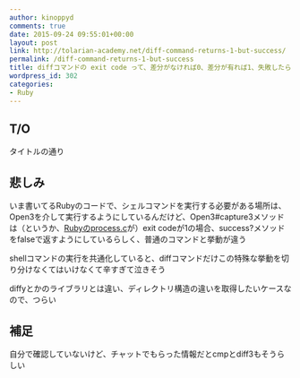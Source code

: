 ```yaml
---
author: kinoppyd
comments: true
date: 2015-09-24 09:55:01+00:00
layout: post
link: http://tolarian-academy.net/diff-command-returns-1-but-success/
permalink: /diff-command-returns-1-but-success
title: diffコマンドの exit code って、差分がなければ0、差分が有れば1、失敗したら2なんだね
wordpress_id: 302
categories:
- Ruby
---
```


## T/O


タイトルの通り


## 悲しみ


いま書いてるRubyのコードで、シェルコマンドを実行する必要がある場所は、Open3を介して実行するようにしているんだけど、Open3#capture3メソッドは（というか、[Rubyのprocess.c](https://github.com/ruby/ruby/blob/09cbe9d64088b825a520fcba279cbca3df5c4035/process.c#L836)が）exit codeが1の場合、success?メソッドをfalseで返すようにしているらしく、普通のコマンドと挙動が違う

shellコマンドの実行を共通化していると、diffコマンドだけこの特殊な挙動を切り分けなくてはいけなくて辛すぎて泣きそう

diffyとかのライブラリとは違い、ディレクトリ構造の違いを取得したいケースなので、つらい


## 補足


自分で確認していないけど、チャットでもらった情報だとcmpとdiff3もそうらしい
